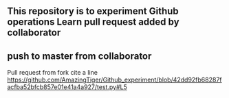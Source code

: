 This repository is to experiment Github operations
Learn pull request
added by collaborator
--------------------
push to master from collaborator
----------------------------
Pull request from fork
cite a line https://github.com/AmazingTiger/Github_experiment/blob/42dd92fb68287facfba52bfcb857e01e41a4a927/test.py#L5
